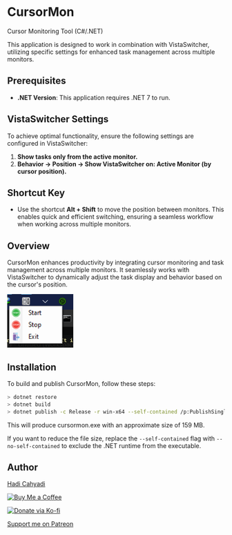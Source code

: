 # CursorMon

Cursor Monitoring Tool (C#/.NET)

This application is designed to work in combination with VistaSwitcher, utilizing specific settings for enhanced task management across multiple monitors.

## Prerequisites

- **.NET Version**: This application requires .NET 7 to run.

## VistaSwitcher Settings

To achieve optimal functionality, ensure the following settings are configured in VistaSwitcher:

1. **Show tasks only from the active monitor.**
2. **Behavior -> Position -> Show VistaSwitcher on: Active Monitor (by cursor position).**

## Shortcut Key

- Use the shortcut **Alt + Shift** to move the position between monitors. This enables quick and efficient switching, ensuring a seamless workflow when working across multiple monitors.

## Overview

CursorMon enhances productivity by integrating cursor monitoring and task management across multiple monitors. It seamlessly works with VistaSwitcher to dynamically adjust the task display and behavior based on the cursor's position.

![run on Tray](./screenshot.png)

## Installation

To build and publish CursorMon, follow these steps:
```bash
> dotnet restore
> dotnet build
> dotnet publish -c Release -r win-x64 --self-contained /p:PublishSingleFile=true
```
This will produce cursormon.exe with an approximate size of 159 MB.

If you want to reduce the file size, replace the `--self-contained` flag with `--no-self-contained` to exclude the .NET runtime from the executable.

## Author
[Hadi Cahyadi](mailto:cumulus13@gmail.com)

[![Buy Me a Coffee](https://www.buymeacoffee.com/assets/img/custom_images/orange_img.png)](https://www.buymeacoffee.com/cumulus13)

[![Donate via Ko-fi](https://ko-fi.com/img/githubbutton_sm.svg)](https://ko-fi.com/cumulus13)

[Support me on Patreon](https://www.patreon.com/cumulus13)

